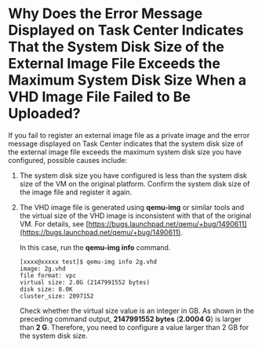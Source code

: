 # Why Does the Error Message Displayed on Task Center Indicates That the System Disk Size of the External Image File Exceeds the Maximum System Disk Size When a VHD Image File Failed to Be Uploaded?<a name="EN-US_TOPIC_0058841396"></a>

If you fail to register an external image file as a private image and the error message displayed on Task Center indicates that the system disk size of the external image file exceeds the maximum system disk size you have configured, possible causes include:

1.  The system disk size you have configured is less than the system disk size of the VM on the original platform. Confirm the system disk size of the image file and register it again.
2.  The VHD image file is generated using  **qemu-img**  or similar tools and the virtual size of the VHD image is inconsistent with that of the original VM. For details, see  [https://bugs.launchpad.net/qemu/+bug/1490611](https://bugs.launchpad.net/qemu/+bug/1490611).

    In this case, run the  **qemu-img info**  command.

    ```
    [xxxx@xxxxx test]$ qemu-img info 2g.vhd
    image: 2g.vhd
    file format: vpc
    virtual size: 2.0G (2147991552 bytes)
    disk size: 8.0K
    cluster_size: 2097152
    ```

    Check whether the virtual size value is an integer in GB. As shown in the preceding command output,  **2147991552 bytes**  \(**2.0004 G**\) is larger than  **2 G**. Therefore, you need to configure a value larger than 2 GB for the system disk size.


